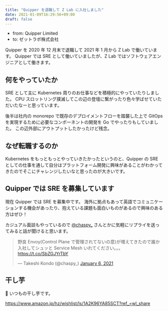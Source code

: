 ```yaml
---
title: "Quipper を退職して Z Lab に入社しました"
date: 2021-01-09T16:29:56+09:00
draft: false
---
```


* from: Quipper Limited
* to: ゼットラボ株式会社

Quipper を 2020 年 12 月末で退職して 2021 年 1 月から Z Lab で働いています。
Quipper では SRE として働いていましたが、Z Lab ではソフトウェアエンジニアとして働きます。

## 何をやっていたか

SRE として主に Kubernetes 周りのお仕事などを積極的にやっていたりしました。
CPU スロットリング撲滅してこの辺の登壇に繋がったり色々学ばせていただいたなーと思っています。

<script async class="speakerdeck-embed" data-id="7bcad712d03841d9af70ac26f789f4fe" data-ratio="1.77777777777778" src="//speakerdeck.com/assets/embed.js"></script>

後半は社内の monorepo で既存のデプロイメントフローを踏襲した上で GitOps を実現するために必要なコンポーネントの開発を Go でやったりもしていました。
この辺外部にアウトプットしたかったけど残念。

## なぜ転職するのか

Kubernetes をもっともっとやっていきたかったというのと、Quipper の SRE としての仕事を通して自分はプラットフォーム開発に興味があることがわかってきたのでそこにチャレンジしたいなと思ったのが大きいです。

## Quipper では SRE を募集しています

現在 Quipper では SRE を募集中です。
海外に拠点もあって英語でコミュニケーションする機会があったり、抱えている課題も面白いものがあるので興味のある方はぜひ！

カジュアル面談もやっているので [@chaspy_](https://twitter.com/chaspy_) さんとかに気軽にリプライを送ってみると話が聞けると思います。

<blockquote class="twitter-tweet"><p lang="ja" dir="ltr">野良 Envoy(Control Plane で管理されてないの意)が増えてきたので誰か入社してシュッと Service Mesh いれてください。。。<a href="https://t.co/SbZGJYrTbY">https://t.co/SbZGJYrTbY</a></p>&mdash; Takeshi Kondo (@chaspy_) <a href="https://twitter.com/chaspy_/status/1346676186064175106?ref_src=twsrc%5Etfw">January 6, 2021</a></blockquote> <script async src="https://platform.twitter.com/widgets.js" charset="utf-8"></script>

## 干し芋

いつもの干し芋です。

https://www.amazon.jp/hz/wishlist/ls/1A2K96YA85SCT?ref_=wl_share
